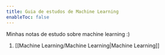 ```yaml
---
title: Guia de estudos de Machine Learning
enableToc: false
---
```


Minhas notas de estudo sobre machine learning :)

1. [[Machine Learning/Machine Learning|Machine Learning]]


